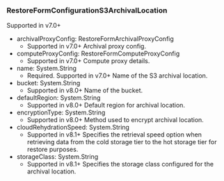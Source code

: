 ### RestoreFormConfigurationS3ArchivalLocation
Supported in v7.0+

- archivalProxyConfig: RestoreFormArchivalProxyConfig
  - Supported in v7.0+
Archival proxy config.
- computeProxyConfig: RestoreFormComputeProxyConfig
  - Supported in v7.0+
Compute proxy details.
- name: System.String
  - Required. Supported in v7.0+
Name of the S3 archival location.
- bucket: System.String
  - Supported in v8.0+
Name of the bucket.
- defaultRegion: System.String
  - Supported in v8.0+
Default region for archival location.
- encryptionType: System.String
  - Supported in v8.0+
Method used to encrypt archival location.
- cloudRehydrationSpeed: System.String
  - Supported in v8.1+
Specifies the retrieval speed option when retrieving data from the cold storage tier to the hot storage tier for restore purposes.
- storageClass: System.String
  - Supported in v8.1+
Specifies the storage class configured for the archival location.

